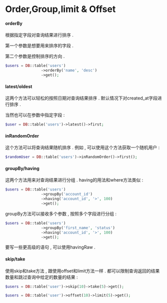 # Order,Group,limit & Offset

#### orderBy

根据指定字段对查询结果进行排序 .

第一个参数是想要用来排序的字段 .

第二个参数是控制排序的方向 .

```php
$users = DB::table('users')
                ->orderBy('name', 'desc')
                ->get();
```

#### latest/oldest

这两个方法可以轻松的按照日期对查询结果排序 . 默认情况下对created\_at字段进行排序 .

当然也可以在参数中指定字段 :

```php
$user = DB::table('users')->latest()->first;
```

#### inRandomOrder

这个方法可以将查询结果随机排序 . 例如 , 可以使用这个方法获取一个随机用户 :

```php
$randomUser = DB::table('users')->inRandomOrder()->first();
```

#### groupBy/having

这两个方法用来对查询结果进行分组 . having的用法和where方法类似 :

```php
$users = DB::table('users')
                ->groupBy('account_id')
                ->having('account_id', '>', 100)
                ->get();
```

groupBy方法可以接收多个参数 , 按照多个字段进行分组 :

```php
$users = DB::table('users')
                ->groupBy('first_name', 'status')
                ->having('account_id', '>', 100)
                ->get();
```

要写一些更高级的语句 , 可以使用havingRaw . 

#### skip/take

使用skip和take方法 , 跟使用offset和limit方法一样 . 都可以限制查询返回的结果数量和跳过查询中给定的数量的结果 : 

```php
$users = DB::table('user')->skip(10)->take(5)->get();

$users = DB::table('user')->offset(10)->limit(5)->get();
```



